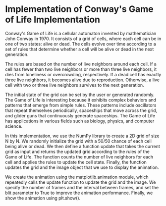 # Implementation of Conway's Game of Life Implementation

Conway's Game of Life is a cellular automaton invented by mathematician John Conway in 1970. It consists of a grid of cells, where each cell can be in one of two states: alive or dead. The cells evolve over time according to a set of rules that determine whether a cell will be alive or dead in the next generation.

The rules are based on the number of live neighbors around each cell. If a cell has fewer than two live neighbors or more than three live neighbors, it dies from loneliness or overcrowding, respectively. If a dead cell has exactly three live neighbors, it becomes alive due to reproduction. Otherwise, a live cell with two or three live neighbors survives to the next generation.

The initial state of the grid can be set by the user or generated randomly. The Game of Life is interesting because it exhibits complex behaviors and patterns that emerge from simple rules. These patterns include oscillators that repeat themselves periodically, spaceships that move across the grid, and glider guns that continuously generate spaceships. The Game of Life has applications in various fields such as biology, physics, and computer science.

In this implementation, we use the NumPy library to create a 2D grid of size N by N. We randomly initialize the grid with a 50/50 chance of each cell being alive or dead. We then define a function update that takes the current grid as input and returns the updated grid according to the rules of the Game of Life. The function counts the number of live neighbors for each cell and applies the rules to update the cell state. Finally, the function updates the grid and the image object that we use to display the animation.

We create the animation using the matplotlib.animation module, which repeatedly calls the update function to update the grid and the image. We specify the number of frames and the interval between frames, and set the blit parameter to True to improve the animation performance. Finally, we show the animation using plt.show().

